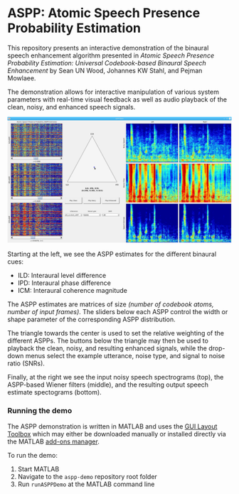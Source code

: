# ASPP: Atomic Speech Presence Probability Estimation

This repository presents an interactive demonstration of the binaural speech enhancement algorithm presented in *Atomic Speech Presence Probability Estimation: Universal Codebook-based Binaural Speech Enhancement* by Sean UN Wood, Johannes KW Stahl, and Pejman Mowlaee.

The demonstration allows for interactive manipulation of various system parameters with real-time visual feedback as well as audio playback of the clean, noisy, and enhanced speech signals.

![Demo Interface](resources/Images/aspp-demo-screenshot.jpg)

Starting at the left, we see the ASPP estimates for the different binaural cues: 

- ILD: Interaural level difference
- IPD: Interaural phase difference
- ICM: Interaural coherence magnitude

The ASPP estimates are matrices of size *(number of codebook atoms, number of input frames)*. The sliders below each ASPP control the width or shape parameter of the corresponding ASPP distribution.

The triangle towards the center is used to set the relative weighting of the different ASPPs. The buttons below the triangle may then be used to playback the clean, noisy, and resulting enhanced signals, while the drop-down menus select the example utterance, noise type, and signal to noise ratio (SNRs).

Finally, at the right we see the input noisy speech spectrograms (top), the ASPP-based Wiener filters (middle), and the resulting output speech estimate spectograms (bottom).

### Running the demo

The ASPP demonstration is written in MATLAB and uses the [GUI Layout Toolbox](https://www.mathworks.com/matlabcentral/fileexchange/47982-gui-layout-toolbox) which may either be downloaded manually or installed directly via the MATLAB [add-ons manager](https://www.mathworks.com/help/matlab/matlab_env/manage-your-add-ons.html).

To run the demo:

1. Start MATLAB
1. Navigate to the `aspp-demo` repository root folder
2. Run `runASPPDemo` at the MATLAB command line
